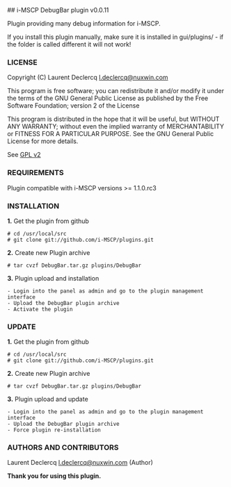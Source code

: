 ## i-MSCP DebugBar plugin v0.0.11

Plugin providing many debug information for i-MSCP.

If you install this plugin manually, make sure it is installed in
gui/plugins/ - if the folder is called different it will not work!

### LICENSE

Copyright (C) Laurent Declercq <l.declercq@nuxwin.com>

This program is free software; you can redistribute it and/or modify
it under the terms of the GNU General Public License as published by
the Free Software Foundation; version 2 of the License

This program is distributed in the hope that it will be useful,
but WITHOUT ANY WARRANTY; without even the implied warranty of
MERCHANTABILITY or FITNESS FOR A PARTICULAR PURPOSE.  See the
GNU General Public License for more details.

See [GPL v2](http://www.gnu.org/licenses/gpl-2.0.html "GPL v2")

### REQUIREMENTS

Plugin compatible with i-MSCP versions >= 1.1.0.rc3

### INSTALLATION

**1.** Get the plugin from github

	# cd /usr/local/src
	# git clone git://github.com/i-MSCP/plugins.git

**2.** Create new Plugin archive

	# tar cvzf DebugBar.tar.gz plugins/DebugBar

**3.** Plugin upload and installation

	- Login into the panel as admin and go to the plugin management interface
	- Upload the DebugBar plugin archive
	- Activate the plugin

### UPDATE

**1.** Get the plugin from github

	# cd /usr/local/src
	# git clone git://github.com/i-MSCP/plugins.git

**2.** Create new Plugin archive

	# tar cvzf DebugBar.tar.gz plugins/DebugBar

**3.** Plugin upload and update

	- Login into the panel as admin and go to the plugin management interface
	- Upload the DebugBar plugin archive
	- Force plugin re-installation

### AUTHORS AND CONTRIBUTORS

Laurent Declercq <l.declercq@nuxwin.com> (Author)

**Thank you for using this plugin.**

